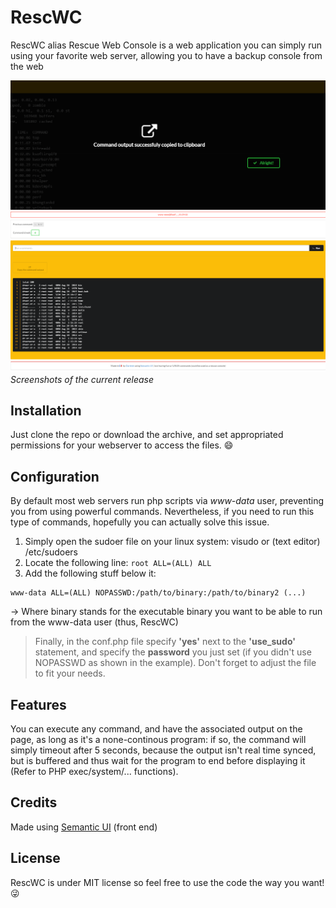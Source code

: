 # RescWC
RescWC alias Rescue Web Console is a web application you can simply run using your favorite web server, allowing you to have a backup console from the web

![alt tag](https://github.com/Darlelet/RescWC/blob/master/img/clipboard.png)
![alt tag](https://github.com/Darlelet/RescWC/blob/master/img/demo.png)
*Screenshots of the current release*

## Installation
Just clone the repo or download the archive, and set appropriated permissions for your webserver to access the files. :smile:

## Configuration
By default most web servers run php scripts via *www-data* user, preventing you from using powerful commands.
Nevertheless, if you need to run this type of commands, hopefully you can actually solve this issue.

1. Simply open the sudoer file on your linux system: visudo or (text editor) /etc/sudoers
2. Locate the following line: ```root ALL=(ALL) ALL```
3. Add the following stuff below it: 

```
www-data ALL=(ALL) NOPASSWD:/path/to/binary:/path/to/binary2 (...)
```

-> Where binary stands for the executable binary you want to be able to run from the www-data user (thus, RescWC)


> Finally, in the conf.php file specify **'yes'** next to the **'use_sudo'** statement, and specify the **password** you just set (if you didn't use NOPASSWD as shown in the example). Don't forget to adjust the file to fit your needs.

## Features
You can execute any command, and have the associated output on the page, as long as it's a none-continous program: if so, the command will simply timeout after 5 seconds, because the output isn't real time synced, but is buffered and thus wait for the program to end before displaying it (Refer to PHP exec/system/... functions).

## Credits
Made using <a href="http://semantic-ui.com">Semantic UI</a> (front end)

## License
RescWC is under MIT license so feel free to use the code the way you want! :stuck_out_tongue_winking_eye:
